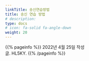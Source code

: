 ```yaml
---
linkTitle: 송신연습방법
title: 송신 연습 방법
# description: 
type: docs
# icon: fa-solid fa-angle-down
weight: 20
---
```


{{% pageinfo %}}
2022년 4월 25일 작성<br>
글. HL5KY.
{{% /pageinfo %}}